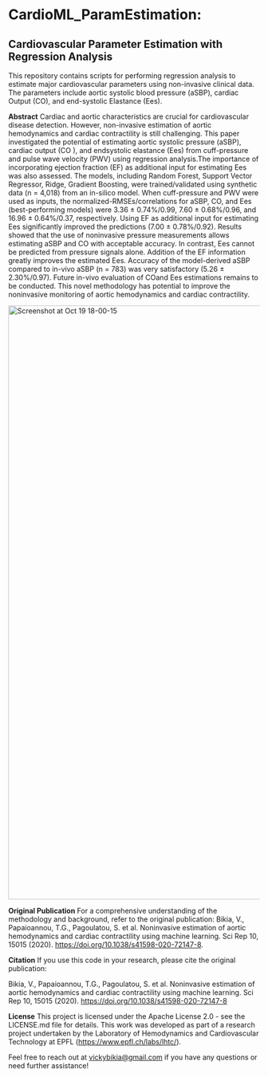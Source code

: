 # CardioML_ParamEstimation:
## Cardiovascular Parameter Estimation with Regression Analysis
This repository contains scripts for performing regression analysis to estimate major cardiovascular parameters using non-invasive clinical data. The parameters include aortic systolic blood pressure (aSBP), cardiac Output (CO), and end-systolic Elastance (Ees).

**Abstract**
Cardiac and aortic characteristics are crucial for cardiovascular disease detection. However, non-invasive estimation of aortic hemodynamics and cardiac contractility is still challenging. This paper investigated the potential of estimating aortic systolic pressure (aSBP), cardiac output (CO ), and endsystolic elastance (Ees) from cuff-pressure and pulse wave velocity (PWV) using regression analysis.The importance of incorporating ejection fraction (EF) as additional input for estimating Ees was also assessed. The models, including Random Forest, Support Vector Regressor, Ridge, Gradient Boosting, were trained/validated using synthetic data (n = 4,018) from an in-silico model. When cuff-pressure and PWV were used as inputs, the normalized-RMSEs/correlations for aSBP, CO, and Ees (best-performing models) were 3.36 ± 0.74%/0.99, 7.60 ± 0.68%/0.96, and 16.96 ± 0.64%/0.37, respectively. Using EF as additional input for estimating Ees significantly improved the predictions (7.00 ± 0.78%/0.92). Results showed that the use of noninvasive pressure measurements allows estimating aSBP and CO with acceptable accuracy. In contrast, Ees cannot be predicted from pressure signals alone. Addition of the EF information greatly improves the estimated Ees. Accuracy of the model-derived aSBP compared to in-vivo aSBP (n = 783) was very satisfactory (5.26 ± 2.30%/0.97). Future in-vivo evaluation of COand Ees estimations remains to be conducted. This novel methodology has potential to improve the noninvasive monitoring of aortic hemodynamics and cardiac contractility.

<img width="1192" alt="Screenshot at Oct 19 18-00-15" src="https://github.com/Vicbi/CardioML_ParamEstimators/assets/10075123/b93c61cb-5286-4ae0-a107-295c82eb20dd">


**Original Publication**
For a comprehensive understanding of the methodology and background, refer to the original publication: Bikia, V., Papaioannou, T.G., Pagoulatou, S. et al. Noninvasive estimation of aortic hemodynamics and cardiac contractility using machine learning. Sci Rep 10, 15015 (2020). https://doi.org/10.1038/s41598-020-72147-8.

**Citation**
If you use this code in your research, please cite the original publication:

Bikia, V., Papaioannou, T.G., Pagoulatou, S. et al. Noninvasive estimation of aortic hemodynamics and cardiac contractility using machine learning. Sci Rep 10, 15015 (2020). https://doi.org/10.1038/s41598-020-72147-8

**License**
This project is licensed under the Apache License 2.0 - see the LICENSE.md file for details.
This work was developed as part of a research project undertaken by the Laboratory of Hemodynamics and Cardiovascular Technology at EPFL (https://www.epfl.ch/labs/lhtc/).

Feel free to reach out at vickybikia@gmail.com if you have any questions or need further assistance!
